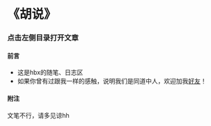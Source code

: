 # 《胡说》

### 点击左侧目录打开文章

#### 前言
- 这是hbx的随笔、日志区
- 如果你曾有过跟我一样的感触，说明我们是同道中人，欢迎加我[好友](https://github.com/root-hbx)！

#### 附注
文笔不行，请多见谅hh